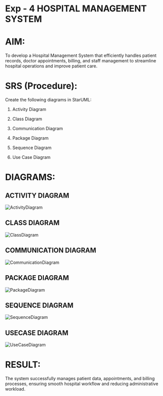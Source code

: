 
# Exp - 4 HOSPITAL MANAGEMENT SYSTEM

# AIM:
To develop a Hospital Management System that efficiently handles patient records, doctor appointments, billing, and staff management to streamline hospital operations and improve patient care.

# SRS (Procedure):

Create the following diagrams in StarUML:

1. Activity Diagram

2. Class Diagram

3. Communication Diagram

4. Package Diagram

5. Sequence Diagram

6. Use Case Diagram

# DIAGRAMS:

## ACTIVITY DIAGRAM

![ActivityDiagram](https://github.com/user-attachments/assets/d96251fd-00a1-43f1-a027-88f0b43210f0)

## CLASS DIAGRAM

![ClassDiagram](https://github.com/user-attachments/assets/3bdf4b0f-6ec4-4082-9af7-ed92fdb5ed43)

## COMMUNICATION DIAGRAM

![CommunicationDiagram](https://github.com/user-attachments/assets/72bc2eb5-efaa-4d22-ad58-025c317a9c0d)

## PACKAGE DIAGRAM

![PackageDiagram](https://github.com/user-attachments/assets/f6cf45f6-057e-46c6-907c-366778b00049)

## SEQUENCE DIAGRAM

![SequenceDiagram](https://github.com/user-attachments/assets/e1c5d9ef-1a1e-4505-934a-534c3b2c4c0e)

## USECASE DIAGRAM

![UseCaseDiagram](https://github.com/user-attachments/assets/4431e97c-04a9-4f59-9c10-b9adc55271c6)

# RESULT:

The system successfully manages patient data, appointments, and billing processes, ensuring smooth hospital workflow and reducing administrative workload.
